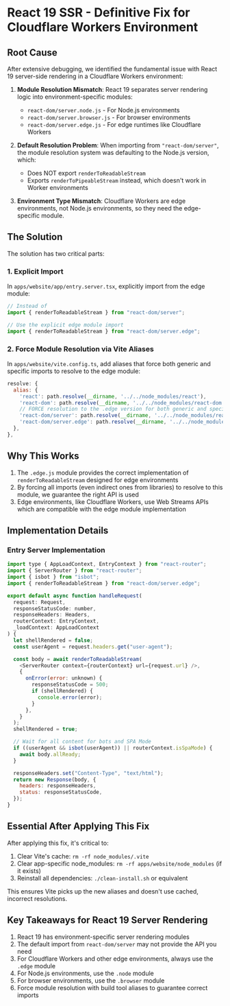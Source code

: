 # React 19 SSR - Definitive Fix for Cloudflare Workers Environment

## Root Cause

After extensive debugging, we identified the fundamental issue with React 19 server-side rendering in a Cloudflare Workers environment:

1. **Module Resolution Mismatch**: React 19 separates server rendering logic into environment-specific modules:
   - `react-dom/server.node.js` - For Node.js environments
   - `react-dom/server.browser.js` - For browser environments
   - `react-dom/server.edge.js` - For edge runtimes like Cloudflare Workers

2. **Default Resolution Problem**: When importing from `"react-dom/server"`, the module resolution system was defaulting to the Node.js version, which:
   - Does NOT export `renderToReadableStream`
   - Exports `renderToPipeableStream` instead, which doesn't work in Worker environments

3. **Environment Type Mismatch**: Cloudflare Workers are edge environments, not Node.js environments, so they need the edge-specific module.

## The Solution

The solution has two critical parts:

### 1. Explicit Import

In `apps/website/app/entry.server.tsx`, explicitly import from the edge module:

```javascript
// Instead of
import { renderToReadableStream } from "react-dom/server";

// Use the explicit edge module import
import { renderToReadableStream } from "react-dom/server.edge";
```

### 2. Force Module Resolution via Vite Aliases

In `apps/website/vite.config.ts`, add aliases that force both generic and specific imports to resolve to the edge module:

```javascript
resolve: {
  alias: {
    'react': path.resolve(__dirname, '../../node_modules/react'),
    'react-dom': path.resolve(__dirname, '../../node_modules/react-dom'),
    // FORCE resolution to the .edge version for both generic and specific imports
    'react-dom/server': path.resolve(__dirname, '../../node_modules/react-dom/server.edge.js'),
    'react-dom/server.edge': path.resolve(__dirname, '../../node_modules/react-dom/server.edge.js'),
  },
},
```

## Why This Works

1. The `.edge.js` module provides the correct implementation of `renderToReadableStream` designed for edge environments
2. By forcing all imports (even indirect ones from libraries) to resolve to this module, we guarantee the right API is used
3. Edge environments, like Cloudflare Workers, use Web Streams APIs which are compatible with the edge module implementation

## Implementation Details

### Entry Server Implementation

```javascript
import type { AppLoadContext, EntryContext } from "react-router";
import { ServerRouter } from "react-router";
import { isbot } from "isbot";
import { renderToReadableStream } from "react-dom/server.edge";

export default async function handleRequest(
  request: Request,
  responseStatusCode: number,
  responseHeaders: Headers,
  routerContext: EntryContext,
  _loadContext: AppLoadContext
) {
  let shellRendered = false;
  const userAgent = request.headers.get("user-agent");

  const body = await renderToReadableStream(
    <ServerRouter context={routerContext} url={request.url} />,
    {
      onError(error: unknown) {
        responseStatusCode = 500;
        if (shellRendered) {
          console.error(error);
        }
      },
    }
  );
  shellRendered = true;

  // Wait for all content for bots and SPA Mode
  if ((userAgent && isbot(userAgent)) || routerContext.isSpaMode) {
    await body.allReady;
  }

  responseHeaders.set("Content-Type", "text/html");
  return new Response(body, {
    headers: responseHeaders,
    status: responseStatusCode,
  });
}
```

## Essential After Applying This Fix

After applying this fix, it's critical to:

1. Clear Vite's cache: `rm -rf node_modules/.vite`
2. Clear app-specific node_modules: `rm -rf apps/website/node_modules` (if it exists)
3. Reinstall all dependencies: `./clean-install.sh` or equivalent

This ensures Vite picks up the new aliases and doesn't use cached, incorrect resolutions.

## Key Takeaways for React 19 Server Rendering

1. React 19 has environment-specific server rendering modules 
2. The default import from `react-dom/server` may not provide the API you need
3. For Cloudflare Workers and other edge environments, always use the `.edge` module
4. For Node.js environments, use the `.node` module
5. For browser environments, use the `.browser` module
6. Force module resolution with build tool aliases to guarantee correct imports